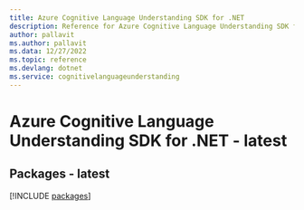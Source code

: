 ```yaml
---
title: Azure Cognitive Language Understanding SDK for .NET
description: Reference for Azure Cognitive Language Understanding SDK for .NET
author: pallavit
ms.author: pallavit
ms.data: 12/27/2022
ms.topic: reference
ms.devlang: dotnet
ms.service: cognitivelanguageunderstanding
---
```

# Azure Cognitive Language Understanding SDK for .NET - latest
## Packages - latest
[!INCLUDE [packages](cognitive-language-understanding-index.md)]